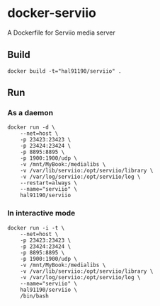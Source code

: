 # docker-serviio
A Dockerfile for Serviio media server

## Build
```
docker build -t="hal91190/serviio" .
```

## Run
### As a daemon
```
docker run -d \
    --net=host \
    -p 23423:23423 \
    -p 23424:23424 \
    -p 8895:8895 \
    -p 1900:1900/udp \
    -v /mnt/MyBook:/medialibs \
    -v /var/lib/serviio:/opt/serviio/library \
    -v /var/log/serviio:/opt/serviio/log \
    --restart=always \
    --name="serviio" \
    hal91190/serviio
```

### In interactive mode
```
docker run -i -t \
    --net=host \
    -p 23423:23423 \
    -p 23424:23424 \
    -p 8895:8895 \
    -p 1900:1900/udp \
    -v /mnt/MyBook:/medialibs \
    -v /var/lib/serviio:/opt/serviio/library \
    -v /var/log/serviio:/opt/serviio/log \
    --name="serviio" \
    hal91190/serviio \
    /bin/bash
```

